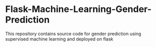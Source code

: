# Flask-Machine-Learning-Gender-Prediction
This repository contains source code for gender prediction using supervised machine learning and deployed on flask
